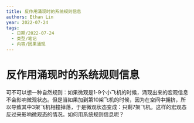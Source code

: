 ```yaml
---
title: 反作用涌现时的系统规则信息
authors: Ethan Lin
year: 2022-07-24 
tags:
  - 日期/2022-07-24 
  - 类型/笔记 
  - 内容/因果涌现 
---
```



# 反作用涌现时的系统规则信息





可不可以想一种自然规则：如果微观是1-9个小飞机的时候，涌现出来的宏观信息不会影响微观状态。但是当如果加到第10架飞机的时候，因为在空间中拥挤，所以导致其中3架飞机相撞掉落，于是微观状态变成：只剩7架飞机。这样的宏观态反过来影响微观态的情况。如何用系统规则信息呢？
